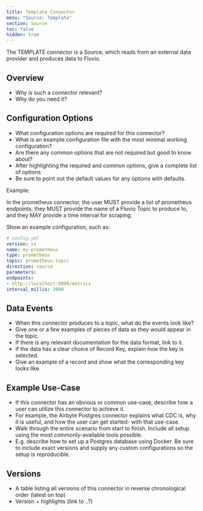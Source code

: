 ```yaml
---
title: Template Connector
menu: "Source: Template"
section: Source
toc: false
hidden: true
---
```


The TEMPLATE connector is a Source, which reads from an external data
provider and produces data to Fluvio.

## Overview

- Why is such a connector relevant?
- Why do you need it?

## Configuration Options

- What configuration options are required for this connector?
- What is an example configuration file with the most minimal working configuration?
- Are there any common options that are not required but good to know about?
- After highlighting the required and common options, give a complete list of options
- Be sure to point out the default values for any options with defaults.

Example:

In the prometheus connector, the user MUST provide a list of prometheus endpoints,
they MUST provide the name of a Fluvio Topic to produce to, and they MAY provide a time interval for scraping.

Show an example configuration, such as:

```yaml
# config.yml
version: v1
name: my-prometheus
type: prometheus
topic: prometheus-topic
direction: source
parameters:
endpoints:
- http://localhost:9090/metrics
interval_millis: 3600
```

## Data Events

- When this connector produces to a topic, what do the events look like?
- Give one or a few examples of pieces of data as they would appear in the topic.
- If there is any relevant documentation for the data format, link to it.
- If the data has a clear choice of Record Key, explain how the key is selected.
- Give an example of a record and show what the corresponding key looks like.

## Example Use-Case

- If this connector has an obvious or common use-case, describe how a user can utilize this connector to achieve it.
- For example, the Airbyte Postgres connector explains what CDC is, why it is useful, and how the user can get started-  with that use-case.
- Walk through the entire scenario from start to finish. Include all setup using the most commonly-available tools possible.
- E.g. describe how to set up a Postgres database using Docker. Be sure to include exact versions and supply any custom configurations so the setup is reproducible.

## Versions

- A table listing all versions of this connector in reverse chronological order (latest on top)
- Version + highlights (link to ..?)